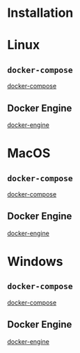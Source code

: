 Installation
============


# Linux

## `docker-compose`

[docker-compose](https://docs.docker.com/compose/install/)

## Docker Engine

[docker-engine](https://docs.docker.com/engine/installation/linux/)



# MacOS

## `docker-compose`

[docker-compose](https://docs.docker.com/compose/install/)

## Docker Engine

[docker-engine](https://docs.docker.com/engine/installation/mac/)



# Windows

## `docker-compose`

[docker-compose](https://docs.docker.com/compose/install/)

## Docker Engine

[docker-engine](https://docs.docker.com/engine/installation/windows/)


